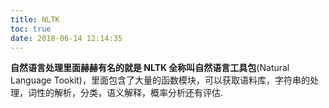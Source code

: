 ```yaml
---
title: NLTK
toc: true
date: 2018-06-14 12:14:35
---
```

**自然语言处理里面赫赫有名的就是 NLTK 全称叫自然语言工具包**(Natural Language Tookit)，里面包含了大量的函数模块，可以获取语料库，字符串的处理，词性的解析，分类，语义解释，概率分析还有评估. 